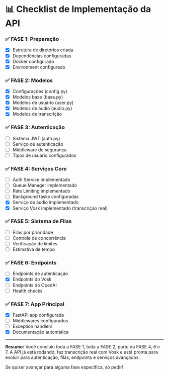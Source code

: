 # 📊 Checklist de Implementação da API

### ✅ FASE 1: Preparação
- [x] Estrutura de diretórios criada
- [x] Dependências configuradas
- [x] Docker configurado
- [x] Environment configurado

### ✅ FASE 2: Modelos
- [x] Configurações (config.py)
- [x] Modelos base (base.py)
- [x] Modelos de usuário (user.py)
- [x] Modelos de áudio (audio.py)
- [x] Modelos de transcrição

### ✅ FASE 3: Autenticação
- [ ] Sistema JWT (auth.py)
- [ ] Serviço de autenticação
- [ ] Middleware de segurança
- [ ] Tipos de usuário configurados

### ✅ FASE 4: Serviços Core
- [ ] Auth Service implementado
- [ ] Queue Manager implementado
- [ ] Rate Limiting implementado
- [ ] Background tasks configuradas
- [x] Serviço de áudio implementado
- [x] Serviço Vosk implementado (transcrição real)

### ✅ FASE 5: Sistema de Filas
- [ ] Filas por prioridade
- [ ] Controle de concorrência
- [ ] Verificação de limites
- [ ] Estimativa de tempo

### ✅ FASE 6: Endpoints
- [ ] Endpoints de autenticação
- [x] Endpoints do Vosk
- [ ] Endpoints do OpenAI
- [ ] Health checks

### ✅ FASE 7: App Principal
- [x] FastAPI app configurada
- [ ] Middlewares configurados
- [ ] Exception handlers
- [x] Documentação automática

---

**Resumo:**
Você concluiu toda a FASE 1, toda a FASE 2, parte da FASE 4, 6 e 7.
A API já está rodando, faz transcrição real com Vosk e está pronta para evoluir para autenticação, filas, endpoints e serviços avançados.

Se quiser avançar para alguma fase específica, só pedir!
